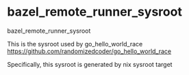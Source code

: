 # bazel_remote_runner_sysroot
bazel_remote_runner_sysroot

This is the sysroot used by go_hello_world_race
https://github.com/randomizedcoder/go_hello_world_race

Specifically, this sysroot is generated by nix sysroot target